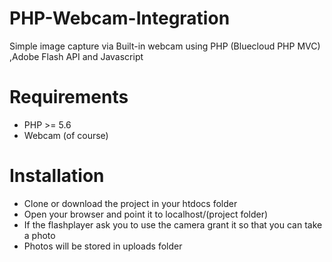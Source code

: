# PHP-Webcam-Integration
Simple image capture via Built-in webcam using PHP (Bluecloud PHP MVC) ,Adobe Flash API and Javascript

# Requirements
* PHP >= 5.6
* Webcam (of course)

# Installation

* Clone or download the project in your htdocs folder
* Open your browser and point it to localhost/(project folder)
* If the flashplayer ask you to use the camera grant it so that you can take a photo
* Photos will be stored in uploads folder
